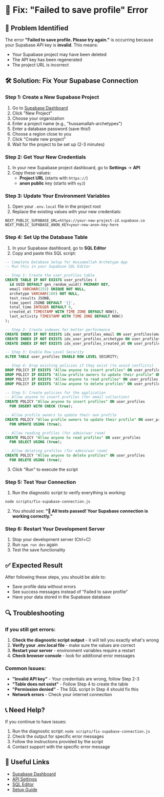 # 🔧 Fix: "Failed to save profile" Error

## 🚨 Problem Identified

The error **"Failed to save profile. Please try again."** is occurring because your Supabase API key is **invalid**. This means:

- Your Supabase project may have been deleted
- The API key has been regenerated
- The project URL is incorrect

## 🛠️ Solution: Fix Your Supabase Connection

### Step 1: Create a New Supabase Project

1. Go to [Supabase Dashboard](https://database.new)
2. Click "New Project"
3. Choose your organization
4. Enter a project name (e.g., "hussamallah-archetypes")
5. Enter a database password (save this!)
6. Choose a region close to you
7. Click "Create new project"
8. Wait for the project to be set up (2-3 minutes)

### Step 2: Get Your New Credentials

1. In your new Supabase project dashboard, go to **Settings** → **API**
2. Copy these values:
   - **Project URL** (starts with `https://`)
   - **anon public** key (starts with `eyJ`)

### Step 3: Update Your Environment Variables

1. Open your `.env.local` file in the project root
2. Replace the existing values with your new credentials:

```env
NEXT_PUBLIC_SUPABASE_URL=https://your-new-project-id.supabase.co
NEXT_PUBLIC_SUPABASE_ANON_KEY=your-new-anon-key-here
```

### Step 4: Set Up the Database Table

1. In your Supabase dashboard, go to **SQL Editor**
2. Copy and paste this SQL script:

```sql
-- Complete Database Setup for Hussamallah Archetype App
-- Run this in your Supabase SQL Editor

-- Step 1: Create the user_profiles table
CREATE TABLE IF NOT EXISTS user_profiles (
  id UUID DEFAULT gen_random_uuid() PRIMARY KEY,
  email VARCHAR(255) UNIQUE NOT NULL,
  archetype VARCHAR(100) NOT NULL,
  test_results JSONB,
  time_spent JSONB DEFAULT '{}',
  total_time INTEGER DEFAULT 0,
  created_at TIMESTAMP WITH TIME ZONE DEFAULT NOW(),
  last_activity TIMESTAMP WITH TIME ZONE DEFAULT NOW()
);

-- Step 2: Create indexes for better performance
CREATE INDEX IF NOT EXISTS idx_user_profiles_email ON user_profiles(email);
CREATE INDEX IF NOT EXISTS idx_user_profiles_archetype ON user_profiles(archetype);
CREATE INDEX IF NOT EXISTS idx_user_profiles_created_at ON user_profiles(created_at DESC);

-- Step 3: Enable Row Level Security
ALTER TABLE user_profiles ENABLE ROW LEVEL SECURITY;

-- Step 4: Drop existing policies if they exist (to avoid conflicts)
DROP POLICY IF EXISTS "Allow anyone to insert profiles" ON user_profiles;
DROP POLICY IF EXISTS "Allow profile owners to update their profile" ON user_profiles;
DROP POLICY IF EXISTS "Allow anyone to read profiles" ON user_profiles;
DROP POLICY IF EXISTS "Allow anyone to delete profiles" ON user_profiles;

-- Step 5: Create policies for the application
-- Allow anyone to insert profiles (for email collection)
CREATE POLICY "Allow anyone to insert profiles" ON user_profiles
  FOR INSERT WITH CHECK (true);

-- Allow profile owners to update their own profile
CREATE POLICY "Allow profile owners to update their profile" ON user_profiles
  FOR UPDATE USING (true);

-- Allow reading profiles (for admin/war room)
CREATE POLICY "Allow anyone to read profiles" ON user_profiles
  FOR SELECT USING (true);

-- Allow deleting profiles (for admin/war room)
CREATE POLICY "Allow anyone to delete profiles" ON user_profiles
  FOR DELETE USING (true);
```

3. Click "Run" to execute the script

### Step 5: Test Your Connection

1. Run the diagnostic script to verify everything is working:

```bash
node scripts/fix-supabase-connection.js
```

2. You should see: **"🎉 All tests passed! Your Supabase connection is working correctly."**

### Step 6: Restart Your Development Server

1. Stop your development server (Ctrl+C)
2. Run `npm run dev` again
3. Test the save functionality

## ✅ Expected Result

After following these steps, you should be able to:
- Save profile data without errors
- See success messages instead of "Failed to save profile"
- Have your data stored in the Supabase database

## 🔍 Troubleshooting

### If you still get errors:

1. **Check the diagnostic script output** - it will tell you exactly what's wrong
2. **Verify your .env.local file** - make sure the values are correct
3. **Restart your server** - environment variables require a restart
4. **Check browser console** - look for additional error messages

### Common Issues:

- **"Invalid API key"** - Your credentials are wrong, follow Step 2-3
- **"Table does not exist"** - Follow Step 4 to create the table
- **"Permission denied"** - The SQL script in Step 4 should fix this
- **Network errors** - Check your internet connection

## 📞 Need Help?

If you continue to have issues:

1. Run the diagnostic script: `node scripts/fix-supabase-connection.js`
2. Check the output for specific error messages
3. Follow the instructions provided by the script
4. Contact support with the specific error message

## 🔗 Useful Links

- [Supabase Dashboard](https://database.new)
- [API Settings](https://supabase.com/dashboard/project/_?showConnect=true)
- [SQL Editor](https://supabase.com/dashboard/project/_/sql)
- [Setup Guide](SETUP_ENVIRONMENT_VARIABLES.md) 